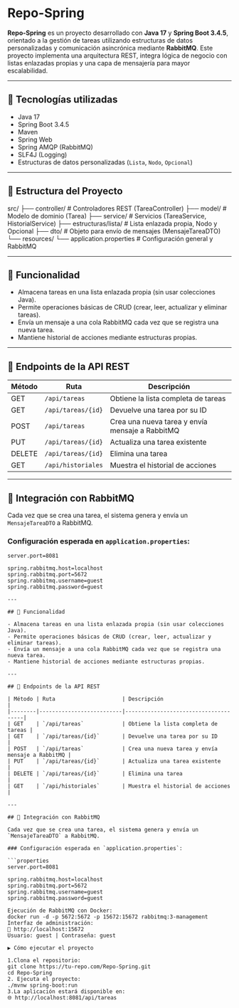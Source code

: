 # Repo-Spring

**Repo-Spring** es un proyecto desarrollado con **Java 17** y **Spring Boot 3.4.5**, orientado a la gestión de tareas utilizando estructuras de datos personalizadas y comunicación asincrónica mediante **RabbitMQ**. Este proyecto implementa una arquitectura REST, integra lógica de negocio con listas enlazadas propias y una capa de mensajería para mayor escalabilidad.

---

## 🔧 Tecnologías utilizadas

- Java 17
- Spring Boot 3.4.5
- Maven
- Spring Web
- Spring AMQP (RabbitMQ)
- SLF4J (Logging)
- Estructuras de datos personalizadas (`Lista`, `Nodo`, `Opcional`)

---

## 📁 Estructura del Proyecto

src/
├── controller/ # Controladores REST (TareaController)
├── model/ # Modelo de dominio (Tarea)
├── service/ # Servicios (TareaService, HistorialService)
├── estructuras/lista/ # Lista enlazada propia, Nodo y Opcional
├── dto/ # Objeto para envío de mensajes (MensajeTareaDTO)
└── resources/
└── application.properties # Configuración general y RabbitMQ


---

## 🧠 Funcionalidad

- Almacena tareas en una lista enlazada propia (sin usar colecciones Java).
- Permite operaciones básicas de CRUD (crear, leer, actualizar y eliminar tareas).
- Envía un mensaje a una cola RabbitMQ cada vez que se registra una nueva tarea.
- Mantiene historial de acciones mediante estructuras propias.

---

## 📡 Endpoints de la API REST

| Método | Ruta                     | Descripción                          |
|--------|--------------------------|--------------------------------------|
| GET    | `/api/tareas`            | Obtiene la lista completa de tareas |
| GET    | `/api/tareas/{id}`       | Devuelve una tarea por su ID        |
| POST   | `/api/tareas`            | Crea una nueva tarea y envía mensaje a RabbitMQ |
| PUT    | `/api/tareas/{id}`       | Actualiza una tarea existente       |
| DELETE | `/api/tareas/{id}`       | Elimina una tarea                   |
| GET    | `/api/historiales`       | Muestra el historial de acciones    |

---

## 📨 Integración con RabbitMQ

Cada vez que se crea una tarea, el sistema genera y envía un `MensajeTareaDTO` a RabbitMQ.

### Configuración esperada en `application.properties`:

```properties
server.port=8081

spring.rabbitmq.host=localhost
spring.rabbitmq.port=5672
spring.rabbitmq.username=guest
spring.rabbitmq.password=guest

---

## 🧠 Funcionalidad

- Almacena tareas en una lista enlazada propia (sin usar colecciones Java).
- Permite operaciones básicas de CRUD (crear, leer, actualizar y eliminar tareas).
- Envía un mensaje a una cola RabbitMQ cada vez que se registra una nueva tarea.
- Mantiene historial de acciones mediante estructuras propias.

---

## 📡 Endpoints de la API REST

| Método | Ruta                     | Descripción                          |
|--------|--------------------------|--------------------------------------|
| GET    | `/api/tareas`            | Obtiene la lista completa de tareas |
| GET    | `/api/tareas/{id}`       | Devuelve una tarea por su ID        |
| POST   | `/api/tareas`            | Crea una nueva tarea y envía mensaje a RabbitMQ |
| PUT    | `/api/tareas/{id}`       | Actualiza una tarea existente       |
| DELETE | `/api/tareas/{id}`       | Elimina una tarea                   |
| GET    | `/api/historiales`       | Muestra el historial de acciones    |

---

## 📨 Integración con RabbitMQ

Cada vez que se crea una tarea, el sistema genera y envía un `MensajeTareaDTO` a RabbitMQ.

### Configuración esperada en `application.properties`:

```properties
server.port=8081

spring.rabbitmq.host=localhost
spring.rabbitmq.port=5672
spring.rabbitmq.username=guest
spring.rabbitmq.password=guest

Ejecución de RabbitMQ con Docker:
docker run -d -p 5672:5672 -p 15672:15672 rabbitmq:3-management
Interfaz de administración:
📍 http://localhost:15672
Usuario: guest | Contraseña: guest

▶️ Cómo ejecutar el proyecto

1.Clona el repositorio:
git clone https://tu-repo.com/Repo-Spring.git
cd Repo-Spring
2. Ejecuta el proyecto:
./mvnw spring-boot:run
3.La aplicación estará disponible en:
🌐 http://localhost:8081/api/tareas
